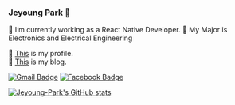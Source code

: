 ### Jeyoung Park 👋

🔭 I’m currently working as a React Native Developer.
🏫 My Major is Electronics and Electrical Engineering

🧑 [This](https://lunar-jackrabbit-760.notion.site/Park-Jeyoung-fcd38d99e99f41e09937dc47ffb99b17) is my profile.
<br />
📄 [This](https://eloquence-developers.tistory.com/) is my blog.
<br />
<!-- 📧 Email [Here](jason9380@naver.com)
  -->
  [![Gmail Badge](https://img.shields.io/badge/Gmail-d14836?style=flat-square&logo=Gmail&logoColor=white&link=mailto:jason93801@gmail.com)](mailto:jason93801@gmail.com)
  [![Facebook Badge](https://img.shields.io/badge/-Facebook-1877f2?style=flat-square&logo=Facebook&logoColor=white&link=https://m.facebook.com/profile.php?id=100005095877850&ref=content_filter)](https://m.facebook.com/profile.php?id=100005095877850&ref=content_filter)
  
[![Jeyoung-Park's GitHub stats](https://github-readme-stats.vercel.app/api?username=Jeyoung-Park&theme=dark)](https://github.com/Jeyoung-Park/github-readme-stats)



<!--
**Jeyoung-Park/Jeyoung-Park** is a ✨ _special_ ✨ repository because its `README.md` (this file) appears on your GitHub profile.

Here are some ideas to get you started:

- 🔭 I’m currently working on ...
- 🌱 I’m currently learning ...
- 👯 I’m looking to collaborate on ...
- 🤔 I’m looking for help with ...
- 💬 Ask me about ...
- 📫 How to reach me: ...
- 😄 Pronouns: ...
- ⚡ Fun fact: ...
-->
